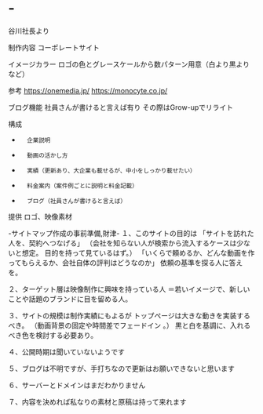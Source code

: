 # -
谷川社長より

制作内容
コーポレートサイト

イメージカラー
ロゴの色とグレースケールから数パターン用意（白より黒よりなど）

参考
https://onemedia.jp/
https://monocyte.co.jp/

ブログ機能
社員さんが書けると言えば有り
その際はGrow-upでリライト

構成
* 		企業説明
* 		動画の活かし方
* 		実績（更新あり、大企業も載せるが、中小をしっかり載せたい）
* 		料金案内（案件例ごとに説明と料金記載）
* 		ブログ（社員さんが書けると言えば）

提供
ロゴ、映像素材

-サイトマップ作成の事前準備,財津-
１、このサイトの目的は
「サイトを訪れた人を、契約へつなげる」
（会社を知らない人が検索から流入するケースは少ないと想定。
目的を持って見ているはず。）
「いくらで頼めるか、どんな動画を作ってもらえるか、会社自体の評判はどうなのか」
依頼の基準を探る人に答えを。

２、ターゲット層は映像制作に興味を持っている人
＝若いイメージで、新しいことや話題のブランドに目を留める人。

３、サイトの規模は制作実績にもよるが
トップページは大きな動きを実装するべき。
（動画背景の固定や時間差でフェードイン 。）
黒と白を基調に、入れるべき色を検討する必要あり。

４、公開時期は聞いていないようです

５、ブログは不明ですが、手打ちなので更新はお願いできないと思います

６、サーバーとドメインはまだわかりません

７、内容を決めれば私なりの素材と原稿は持って来れます
